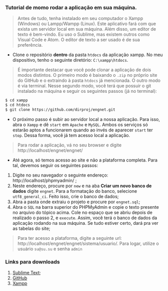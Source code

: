 ### Tutorial de momo rodar a aplicação em sua máquina.

> Antes de tudo, tenha instalado em seu computador o Xampp (Windows) ou Lampp/Wampp (Linux). Este aplicativo fará com que exista um servidor local em sua máquina. Além disso, um editor de texto é bem-vindo. Eu uso o Sublime, mas existem outros como Visual Code e Atom. O editor de texto a ser usado é de sua preferência.

- Clone o repositório **dentro** da pasta `htdocs` da aplicação xampp. No meu dispositivo, tenho o seguinte diretório: `C:\xampp\htdocs`.

>É importante destacar que você pode clonar a aplicação de dois modos distintos. O primeiro modo é baixando o `.zip` no próprio site do GitHub e o extraindo à pasta `htdocs` já mencionada. O outro modo é via terminal. Nesse segundo modo, você terá que possuir o git instalado na máquina e seguir os seguintes passos (já no terminal):

```sh
$ cd xampp
$ cd htdocs
$ git clone https://github.com/dirproj/engnet.git
```

- O próximo passo é subir ao servidor local a nossa aplicação. Para isso, abra o `Xampp` e dê `start` em `Apache` e `MySQL`. Ambos os serviços só estarão aptos a funcionarem quando ao invés de aparecer `start` ter `stop`. Dessa forma, você já tem acesso local a aplicação.
> Para rodar a aplicação, vá no seu browser e digite http://localhost/engnet/engnet/ 

- Até agora, só temos acesso ao site e não a plataforma completa. Para tal, devemos seguir os seguintes passos:
1. Digite no seu navegador o seguinte endereço: http://localhost/phpmyadmin/ ;
2. Neste endereço, procure por `new` e na aba **Criar um novo banco de dados** digite `engnet`. Para a formatação do banco, selecione `utf8_general_ci`. Feito isso, crie o banco de dados;
3. Abra a pasta onde extraiu o projeto e procure por `engnet.sql`;
4. Abra o `SQL` na barra superior do PHPMyAdmin e copie o texto presente no arquivo do tópico acima. Cole no espaço que se abriu depois de realizado o passo 2, e `execute`. Assim, você terá o banco de dados da aplicação rodando na sua máquina. Se tudo estiver certo, dará pra ver as tabelas do site; 

> Para ter acesso a plataforma, digite a seguinte url: http://localhost/engnet/engnet/sistema/usuario/. Para logar, utilize o usuário `su@su.su` e senha `admin`

### Links para downloads

1. [Sublime Text](https://www.sublimetext.com/);
2. [GitHub](https://woliveiras.com.br/posts/instalando-o-git-windows/)
3. [Xampp](https://www.apachefriends.org/pt_br/download.html)

